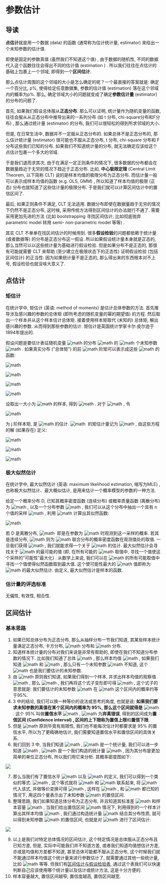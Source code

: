 # 参数估计

## 导读

**点估计**就是用一个数据 (data) 的函数 (通常称为估计统计量, estimator) 来给出一个未知参数的估计值. 


即使是固定的参数真值 (虽然我们不知道这个值) , 由于数据的随机性, 不同的数据代入这个函数往往会得出不同的估计值 (estimation ) . 所以我们往往在点估计的基础上包裹上一个邻域, 即得到一个**区间估计**. 


那么点估计周围的这个邻域的大小是怎么确定的呢？一个最直接的答案就是: 确定一个百分比, p%, 使得给定任意数据集, 参数的估计值 (estimation) 落在这个邻域内的概率为p%. 那么, 确定邻域大小的问题就变成了确定**参数估计量** (estimator) 的分布的问题了. 


首先, 如果我们假设总体服从**正态分布**. 那么可以证明, 统计量作为随机变量的函数, 往往会服从从正态分布中推导出来的一系列分布 (如 t 分布, chi-square分布和F分布) , 那么通过统计量 (estimator) 的分布, 我们可以很轻松的得到所求邻域的大小. 


但是, 在日常生活中, 数据并不一定服从正态分布的. 如果总体不是正态分布的, 那么估计统计量 (estimator) 很可能也不服从正态分布, t 分布, chi-square 分布和 F 分布这些我们已知的分布. 如果我们不知道统计量的分布, 就无法确定应该给这个点估计包裹一个多大的邻域. 


于是我们退而求其次, 由于在满足一定正则条件的情况下, 很多数据的分布都会在数据量趋近于无穷的情况下趋近于正态分布. 比如, **中心极限定理** (Central Limit Theorem, 以下简称 CLT) 说的是样本均值的极限分布为正态分布. 而估计量一般可以表示成样本均值的函数 (e.g. OLS, GMM) ,  所以知道了样本均值的极限 (正态) 分布也就知道了这些估计量的极限分布. 于是我们就可以计算区间估计中的置信区间了. 


最后, 如果正则条件不满足, CLT 无法适用. 数据分布即使在数据量趋于无穷的情况下仍然不是正态分布, 这时候, 采用传统方法得到区间估计的办法就行不通了. 需要采用更加先进的方法 (比如 bootstrapping 寻找区间估计; 比如彻底抛弃 parametric model 转用 semi- non-parametric model 等等) . 


其实 CLT 不单单在找区间估计的时候用到. 很多**假设检验**的问题都依赖于统计量 (或者数据等) 的分布是正态分布这一假设. 所以如果假设统计量本身就是正态的, 那么当然可以以这些统计量为基础进行假设检验. 但是如果分布不是正态的, 那很有可能就需要 CLT 来帮助 (至少建立在极限状态下的正态性) 证明假设检验 (包括区间估计) 的正当性: 因为如果统计量不是正态的, 那么得出来的东西根本对不上号, 假设检验也就没啥大意义了. 


## 点估计


### 矩估计


在统计学中, 矩估计 (英语: method of moments) 是估计总体参数的方法. 首先推导涉及感兴趣的参数的总体矩 (即所考虑的随机变量的幂的期望值) 的方程. 然后取出一个样本并从这个样本估计总体矩. 接着使用样本矩取代 (未知的) 总体矩, 解出感兴趣的参数. 从而得到那些参数的估计. 矩估计是英国统计学家卡尔·皮尔逊于1894年提出的. 


假设问题是要估计表征随机变量  ![math](https://render.githubusercontent.com/render/math?math=%7B%5Cdisplaystyle%20W%7D)  的分布  ![math](https://render.githubusercontent.com/render/math?math=%7B%5Cdisplaystyle%20f_%7BW%7D%28w%3B%5Ctheta%20%29%7D)  的  ![math](https://render.githubusercontent.com/render/math?math=%7B%5Cdisplaystyle%20k%7D)  个未知参数 ![math](https://render.githubusercontent.com/render/math?math=%7B%5Cdisplaystyle%20%5Ctheta%20_%7B1%7D%2C%5Ctheta%20_%7B2%7D%2C%5Cdots%20%2C%5Ctheta%20_%7Bk%7D%7D) . 如果真实分布 ("总体矩") 的前  ![math](https://render.githubusercontent.com/render/math?math=%7B%5Cdisplaystyle%20k%7D)  阶矩可以表示成这些  ![math](https://render.githubusercontent.com/render/math?math=%7B%5Cdisplaystyle%20%5Ctheta%20%7D)  的函数:

 ![math](https://render.githubusercontent.com/render/math?math=%7B%5Cdisplaystyle%20%5Cmu%20_%7B1%7D%5Cequiv%20E%5BW%5D%3Dg_%7B1%7D%28%5Ctheta%20_%7B1%7D%2C%5Ctheta%20_%7B2%7D%2C%5Cdots%20%2C%5Ctheta%20_%7Bk%7D%29%2C%7D) 

 ![math](https://render.githubusercontent.com/render/math?math=%7B%5Cdisplaystyle%20%5Cmu%20_%7B2%7D%5Cequiv%20E%5BW%5E%7B2%7D%5D%3Dg_%7B2%7D%28%5Ctheta%20_%7B1%7D%2C%5Ctheta%20_%7B2%7D%2C%5Cdots%20%2C%5Ctheta%20_%7Bk%7D%29%2C%7D) 

 ![math](https://render.githubusercontent.com/render/math?math=%7B%5Cdisplaystyle%20%5Cvdots%20%7D) 

 ![math](https://render.githubusercontent.com/render/math?math=%7B%5Cdisplaystyle%20%5Cmu%20_%7Bk%7D%5Cequiv%20E%5BW%5E%7Bk%7D%5D%3Dg_%7Bk%7D%28%5Ctheta%20_%7B1%7D%2C%5Ctheta%20_%7B2%7D%2C%5Cdots%20%2C%5Ctheta%20_%7Bk%7D%29.%7D) 

设取出一大小为  ![math](https://render.githubusercontent.com/render/math?math=%7B%5Cdisplaystyle%20n%7D)  的样本, 得到  ![math](https://render.githubusercontent.com/render/math?math=%7B%5Cdisplaystyle%20w_%7B1%7D%2C%5Cdots%20%2Cw_%7Bn%7D%7D) . 对于  ![math](https://render.githubusercontent.com/render/math?math=%7B%5Cdisplaystyle%20j%3D1%2C%5Cdots%20%2Ck%7D) , 令




![math](https://render.githubusercontent.com/render/math?math=%7B%5Cdisplaystyle%20%7B%5Chat%20%7B%5Cmu%20%7D%7D_%7Bj%7D%3D%7B%5Cfrac%20%7B1%7D%7Bn%7D%7D%5Csum%20_%7Bi%3D1%7D%5E%7Bn%7Dw_%7Bi%7D%5E%7Bj%7D%7D)




为 j 阶样本矩, 是  ![math](https://render.githubusercontent.com/render/math?math=%7B%5Cdisplaystyle%20%5Cmu%20_%7Bj%7D%7D)  的估计.  ![math](https://render.githubusercontent.com/render/math?math=%7B%5Cdisplaystyle%20%5Ctheta%20_%7B1%7D%2C%5Ctheta%20_%7B2%7D%2C%5Cdots%20%2C%5Ctheta%20_%7Bk%7D%7D)  的矩估计量记为  ![math](https://render.githubusercontent.com/render/math?math=%7B%5Cdisplaystyle%20%7B%5Chat%20%7B%5Ctheta%20%7D%7D_%7B1%7D%2C%7B%5Chat%20%7B%5Ctheta%20%7D%7D_%7B2%7D%2C%5Cdots%20%2C%7B%5Chat%20%7B%5Ctheta%20%7D%7D_%7Bk%7D%7D) , 由这些方程的解 (如果存在) 定义: 

 ![math](https://render.githubusercontent.com/render/math?math=%7B%5Cdisplaystyle%20%7B%5Chat%20%7B%5Cmu%20%7D%7D_%7B1%7D%3Dg_%7B1%7D%28%7B%5Chat%20%7B%5Ctheta%20%7D%7D_%7B1%7D%2C%7B%5Chat%20%7B%5Ctheta%20%7D%7D_%7B2%7D%2C%5Cdots%20%2C%7B%5Chat%20%7B%5Ctheta%20%7D%7D_%7Bk%7D%29%2C%7D) 

 ![math](https://render.githubusercontent.com/render/math?math=%7B%5Cdisplaystyle%20%7B%5Chat%20%7B%5Cmu%20%7D%7D_%7B2%7D%3Dg_%7B2%7D%28%7B%5Chat%20%7B%5Ctheta%20%7D%7D_%7B1%7D%2C%7B%5Chat%20%7B%5Ctheta%20%7D%7D_%7B2%7D%2C%5Cdots%20%2C%7B%5Chat%20%7B%5Ctheta%20%7D%7D_%7Bk%7D%29%2C%7D) 

 ![math](https://render.githubusercontent.com/render/math?math=%7B%5Cdisplaystyle%20%7B%5Chat%20%7B%5Cmu%20%7D%7D_%7Bk%7D%3Dg_%7Bk%7D%28%7B%5Chat%20%7B%5Ctheta%20%7D%7D_%7B1%7D%2C%7B%5Chat%20%7B%5Ctheta%20%7D%7D_%7B2%7D%2C%5Cdots%20%2C%7B%5Chat%20%7B%5Ctheta%20%7D%7D_%7Bk%7D%29.%7D) 




### 极大似然估计
在统计学中, 最大似然估计 (英语: maximum likelihood estimation, 缩写为MLE) , 也称极大似然估计、最大概似估计, 是用来估计一个概率模型的参数的一种方法. 


给定一个概率分布 D, 已知其概率密度函数 (连续分布) 或概率质量函数 (离散分布) 为  ![math](https://render.githubusercontent.com/render/math?math=f_D) , 以及一个分布参数  ![math](https://render.githubusercontent.com/render/math?math=%5Ctheta)  , 我们可以从这个分布中抽出一个具有 n 个值的采样  ![math](https://render.githubusercontent.com/render/math?math=X_1%2C%20X_2%2C%5Cldots%2C%20X_n) , 利用  ![math](https://render.githubusercontent.com/render/math?math=f_D)  计算出其似然函数: 


 ![math](https://render.githubusercontent.com/render/math?math=%7B%5Cdisplaystyle%20%7B%5Cmbox%7BL%7D%7D%28%5Ctheta%20%5Cmid%20x_%7B1%7D%2C%5Cdots%20%2Cx_%7Bn%7D%29%3Df_%7B%5Ctheta%20%7D%28x_%7B1%7D%2C%5Cdots%20%2Cx_%7Bn%7D%29.%7D) 


若 D 是离散分布,  ![math](https://render.githubusercontent.com/render/math?math=%7B%5Cdisplaystyle%20f_%7B%5Ctheta%20%7D%7D)  即是在参数为  ![math](https://render.githubusercontent.com/render/math?math=%5Ctheta)  时观测到这一采样的概率. 若其是连续分布,  ![math](https://render.githubusercontent.com/render/math?math=%7B%5Cdisplaystyle%20f_%7B%5Ctheta%20%7D%7D)  则为  ![math](https://render.githubusercontent.com/render/math?math=X_1%2C%20X_2%2C%5Cldots%2C%20X_n)  联合分布的概率密度函数在观测值处的取值. 一旦我们获得  ![math](https://render.githubusercontent.com/render/math?math=X_1%2C%20X_2%2C%5Cldots%2C%20X_n) , 我们就能求得一个关于  ![math](https://render.githubusercontent.com/render/math?math=%5Ctheta)  的估计. 最大似然估计会寻找关于  ![math](https://render.githubusercontent.com/render/math?math=%5Ctheta)  的最可能的值 (即, 在所有可能的  ![math](https://render.githubusercontent.com/render/math?math=%5Ctheta)  取值中, 寻找一个值使这个采样的“可能性”最大化) . 从数学上来说, 我们可以在 ![math](https://render.githubusercontent.com/render/math?math=%5Ctheta)  的所有可能取值中寻找一个值使得似然函数取到最大值. 这个使可能性最大的  ![math](https://render.githubusercontent.com/render/math?math=%5Cwidehat%7B%5Ctheta%7D)  值即称为  ![math](https://render.githubusercontent.com/render/math?math=%5Ctheta)  的最大似然估计. 由定义, 最大似然估计是样本的函数. 


### 估计量的评选标准


无偏性, 有效性, 相合性.


## 区间估计


### 基本思路


1. 如果已知总体分布为正态分布, 那么从抽样分布一节我们知道, 其某些样本统计量满足正态分布, 卡方分布,  ![math](https://render.githubusercontent.com/render/math?math=t)  分布和  ![math](https://render.githubusercontent.com/render/math?math=F)  分布. 
2. 知道样本统计量的分布对我们来说是非常有帮助的, 即使在我们不知道分布参数的情况下. 比如我们知道了总体  ![math](https://render.githubusercontent.com/render/math?math=X%5Csim%20N%5Cleft%28%20%5Cmu%20%2C%7B%20%5Csigma%20%20%7D%5E%7B%202%20%7D%20%5Cright%29) , 那么样本均值  ![math](https://render.githubusercontent.com/render/math?math=%5Cbar%20%7B%20X%20%7D%20%5Csim%20N%5Cleft%28%20%5Cmu%20%2C%5Cfrac%20%7B%20%7B%20%5Csigma%20%20%7D%5E%7B%202%20%7D%20%7D%7B%20n%20%7D%20%20%5Cright%29) , 如果我们知道  ![math](https://render.githubusercontent.com/render/math?math=%5Csigma)  和  ![math](https://render.githubusercontent.com/render/math?math=n) , 那么只有一个未知参数  ![math](https://render.githubusercontent.com/render/math?math=%5Cmu)  不知道, 这个  ![math](https://render.githubusercontent.com/render/math?math=%5Cmu)  也是我们要估计的未知参数. 
3. 由  ![math](https://render.githubusercontent.com/render/math?math=3%5Csigma)  原则我们知道, 如果我们得到一个样本, 并求出样本均值的观察值  ![math](https://render.githubusercontent.com/render/math?math=%5Cbar%20%7B%20%7B%20X%20%7D_%7B%200%20%7D%20%7D) , 那么  ![math](https://render.githubusercontent.com/render/math?math=P%5Cleft%28%20%5Cmu%20-2%5Cfrac%20%7B%20%5Csigma%20%20%7D%7B%20%5Csqrt%20%7B%20n%20%7D%20%20%7D%20%3C%5Cbar%20%7B%20%7B%20X%20%7D_%7B%200%20%7D%20%7D%20%3C%5Cmu%20%2B2%5Cfrac%20%7B%20%5Csigma%20%20%7D%7B%20%5Csqrt%20%7B%20n%20%7D%20%20%7D%20%20%5Cright%29%20%5Capprox%200.95) , 我们再将这个式子变形即可得  ![math](https://render.githubusercontent.com/render/math?math=P%5Cleft%28%20%5Cbar%20%7B%20%7B%20X%20%7D_%7B%200%20%7D%20%7D%20-2%5Cfrac%20%7B%20%5Csigma%20%20%7D%7B%20%5Csqrt%20%7B%20n%20%7D%20%20%7D%20%3C%5Cmu%20%3C%5Cbar%20%7B%20%7B%20X%20%7D_%7B%200%20%7D%20%7D%20%2B2%5Cfrac%20%7B%20%5Csigma%20%20%7D%7B%20%5Csqrt%20%7B%20n%20%7D%20%20%7D%20%20%5Cright%29%20%5Capprox%200.95) , 这个式子的意思就是: 我们要估计的未知参数  ![math](https://render.githubusercontent.com/render/math?math=%5Cmu)  在  ![math](https://render.githubusercontent.com/render/math?math=%5Cleft%28%20%5Cbar%20%7B%20%7B%20X%20%7D_%7B%200%20%7D%20%7D%20-2%5Cfrac%20%7B%20%5Csigma%20%20%7D%7B%20%5Csqrt%20%7B%20n%20%7D%20%20%7D%20%2C%5Cbar%20%7B%20%7B%20X%20%7D_%7B%200%20%7D%20%7D%20%2B2%5Cfrac%20%7B%20%5Csigma%20%20%7D%7B%20%5Csqrt%20%7B%20n%20%7D%20%20%7D%20%20%5Cright%29)  这个区间内的概率约等于95%. 
4. 3 中的结论, 我们可以换一种等价的说法或思考的角度, 也就是说: **如果我们要求未知参数的真值在某个区间内的概率为 95%, 那么这个区间就得是**  ![math](https://render.githubusercontent.com/render/math?math=%5Cleft%28%20%5Cbar%20%7B%20%7B%20X%20%7D_%7B%200%20%7D%20%7D%20-2%5Cfrac%20%7B%20%5Csigma%20%20%7D%7B%20%5Csqrt%20%7B%20n%20%7D%20%20%7D%20%2C%5Cbar%20%7B%20%7B%20X%20%7D_%7B%200%20%7D%20%7D%20%2B2%5Cfrac%20%7B%20%5Csigma%20%20%7D%7B%20%5Csqrt%20%7B%20n%20%7D%20%20%7D%20%20%5Cright%29) . 这个 95% 叫做**置信水平**  ![math](https://render.githubusercontent.com/render/math?math=1-%5Calpha) ,  ![math](https://render.githubusercontent.com/render/math?math=%5Calpha) 为**弃真错误**, 得到的区间成为**置信区间 (Confidence interval) **, 区间的上下限称为**置信上限**和**置信下限**. 
5. 但是  ![math](https://render.githubusercontent.com/render/math?math=3%5Csigma)  原则毕竟有局限性, 我们也不能每次估计时都要求是 95% 的置信水平, 所以为了更精确地估计, 我们需要知道置信水平和置信区间的具体关系. 
6. 我们回到 3 中, 当我们知道  ![math](https://render.githubusercontent.com/render/math?math=%5Cbar%20%7B%20X%20%7D%20%5Csim%20N%5Cleft%28%20%5Cmu%20%2C%5Cfrac%20%7B%20%7B%20%5Csigma%20%20%7D%5E%7B%202%20%7D%20%7D%7B%20n%20%7D%20%20%5Cright%29) ,  ![math](https://render.githubusercontent.com/render/math?math=%5Cbar%7BX%7D)  是一个统计量, 我们可以进一步知道  ![math](https://render.githubusercontent.com/render/math?math=%5Cfrac%20%7B%20%5Cbar%20%7B%20X%20%7D%20-%5Cmu%20%20%7D%7B%20%7B%20%5Csigma%20%20%7D/%7B%20%5Csqrt%20%7B%20n%20%7D%20%20%7D%20%7D%20%5Csim%20N%5Cleft%28%200%2C1%20%5Cright%29) ,  ![math](https://render.githubusercontent.com/render/math?math=%5Cfrac%20%7B%20%5Cbar%20%7B%20X%20%7D%20-%5Cmu%20%20%7D%7B%20%7B%20%5Csigma%20%20%7D/%7B%20%5Csqrt%20%7B%20n%20%7D%20%20%7D%20%7D)  是一个我们构造的统计量  ![math](https://render.githubusercontent.com/render/math?math=z) , 因为其分布是更加简单的单位正态分布, 所以我们用它来分析. 其概率密度图如下: 



![](http://strawberryamoszc.oss-cn-shanghai.aliyuncs.com/2019-06-15-093635.png#align=left&display=inline&height=534&margin=%5Bobject%20Object%5D&originHeight=534&originWidth=650&status=done&style=none&width=650)


7. 那么当我们有了置信水平  ![math](https://render.githubusercontent.com/render/math?math=%5Calpha)  以及  ![math](https://render.githubusercontent.com/render/math?math=z)  的定义, 我们可以得到一个类似的等式:  ![math](https://render.githubusercontent.com/render/math?math=P%5Cleft%28%20-%7B%20z%20%7D_%7B%20%7B%20%5Cfrac%20%7B%20%5Calpha%20%20%7D%7B%202%20%7D%20%20%7D%20%7D%3Cz%3C%7B%20z%20%7D_%7B%20%7B%20%5Cfrac%20%7B%20%5Calpha%20%20%7D%7B%202%20%7D%20%20%7D%20%7D%20%5Cright%29%20%3D1-%5Calpha) , 这个等式就将  ![math](https://render.githubusercontent.com/render/math?math=%5Calpha)  和  ![math](https://render.githubusercontent.com/render/math?math=z)  联系起来, 将  ![math](https://render.githubusercontent.com/render/math?math=z%3D%5Cfrac%20%7B%20%5Cbar%20%7B%20X%20%7D%20-%5Cmu%20%20%7D%7B%20%7B%20%5Csigma%20%20%7D/%7B%20%5Csqrt%20%7B%20n%20%7D%20%20%7D%20%7D)  代入该式, 并做等价变换可得  ![math](https://render.githubusercontent.com/render/math?math=P%5Cleft%28%20%5Cbar%20%7B%20X%20%7D%20-%7B%20z%20%7D_%7B%20%7B%20%5Cfrac%20%7B%20%5Calpha%20%20%7D%7B%202%20%7D%20%20%7D%20%7D%5Cfrac%20%7B%20%5Csigma%20%20%7D%7B%20%5Csqrt%20%7B%20n%20%7D%20%20%7D%20%3C%5Cmu%20%3C%5Cbar%20%7B%20X%20%7D%20%2B%7B%20z%20%7D_%7B%20%7B%20%5Cfrac%20%7B%20%5Calpha%20%20%7D%7B%202%20%7D%20%20%7D%20%7D%5Cfrac%20%7B%20%5Csigma%20%20%7D%7B%20%5Csqrt%20%7B%20n%20%7D%20%20%7D%20%20%5Cright%29%20%3D1-%5Calpha) , 这样在  ![math](https://render.githubusercontent.com/render/math?math=%5Calpha%2C%5Cbar%20%7BX%7D%2C%5Csigma) , 和  ![math](https://render.githubusercontent.com/render/math?math=n)  都已知的情况下, 用这四个量表示出了未知参数  ![math](https://render.githubusercontent.com/render/math?math=%5Cmu)  的置信区间. 
8. 整理思路, 我们如果知道总体分布为正态分布, 并且知道其标准差  ![math](https://render.githubusercontent.com/render/math?math=%5Csigma)  和样本容量  ![math](https://render.githubusercontent.com/render/math?math=n) , 当我们给出置信区间  ![math](https://render.githubusercontent.com/render/math?math=1-%5Calpha)  情况下, 利用得到的一个样本计算出其样本均值  ![math](https://render.githubusercontent.com/render/math?math=%5Cbar%20%7BX%7D) , 我们通过构造统计量  ![math](https://render.githubusercontent.com/render/math?math=z)  结合其分布性质, 就可以得到未知参数  ![math](https://render.githubusercontent.com/render/math?math=%5Cmu)  的置信区间, 也就是对  ![math](https://render.githubusercontent.com/render/math?math=%5Cmu)  进行了区间估计: 



![](http://strawberryamoszc.oss-cn-shanghai.aliyuncs.com/2019-06-15-093758.png#align=left&display=inline&height=1038&margin=%5Bobject%20Object%5D&originHeight=1038&originWidth=1840&status=done&style=none&width=1840)


9. 以上是我们对特定总体情况的区间估计, 这个特定情况是总体服从正态分布且已知方差, 但是, 实际中可能我们并不知道方差, 或者我们知道均值想估计方差, 亦或是均值和方差都不知道, 甚至总体可能都不服从正态分布, 这个时候我们就不能通过样本均值这个统计量来进行参数估计了, 就需要通过其他一些统计量, 比如  ![math](https://render.githubusercontent.com/render/math?math=%7B%5Cchi%7D%5E2%20%2Ct)  等等. 但我们有[区间估计与假设检验表](http://strawberryamoszc.oss-cn-shanghai.aliyuncs.com/2019-06-15-%E5%8C%BA%E9%97%B4%E4%BC%B0%E8%AE%A1%E4%B8%8E%E5%81%87%E8%AE%BE%E6%A3%80%E9%AA%8C%E5%85%AC%E5%BC%8F%E8%A1%A8.doc), 通过这个表我们可以快速判断自己应该使用哪个统计量以及估计或统计方法, 这是十分方便的. 
10. 样本容量越大, 置信区间越窄; 置信度越高, 置信区间越宽. 

